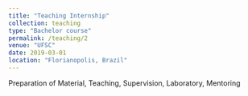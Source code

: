 ```yaml
---
title: "Teaching Internship"
collection: teaching
type: "Bachelor course"
permalink: /teaching/2
venue: "UFSC"
date: 2019-03-01
location: "Florianopolis, Brazil"
---
```


Preparation of Material, Teaching, Supervision, Laboratory, Mentoring